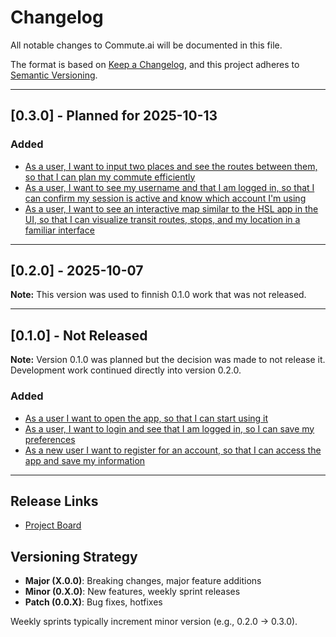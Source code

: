 # Changelog

All notable changes to Commute.ai will be documented in this file.

The format is based on [Keep a Changelog](https://keepachangelog.com/en/1.0.0/),
and this project adheres to [Semantic Versioning](https://semver.org/spec/v2.0.0.html).

---

## [0.3.0] - Planned for 2025-10-13

### Added

- [As a user, I want to input two places and see the routes between them, so that I can plan my commute efficiently](https://github.com/Commute-ai/.github/issues/1)
- [As a user, I want to see my username and that I am logged in, so that I can confirm my session is active and know which account I'm using](https://github.com/Commute-ai/.github/issues/4)
- [As a user, I want to see an interactive map similar to the HSL app in the UI, so that I can visualize transit routes, stops, and my location in a familiar interface](https://github.com/Commute-ai/.github/issues/7)

---

## [0.2.0] - 2025-10-07

**Note:** This version was used to finnish 0.1.0 work that was not released.

---

## [0.1.0] - Not Released

**Note:** Version 0.1.0 was planned but the decision was made to not release it. Development work continued directly into version 0.2.0.

### Added

- [As a user I want to open the app, so that I can start using it](https://github.com/Commute-ai/.github/issues/2)
- [As a user, I want to login and see that I am logged in, so I can save my preferences](https://github.com/Commute-ai/.github/issues/5)
- [As a new user I want to register for an account, so that I can access the app and save my information](https://github.com/Commute-ai/.github/issues/10)

---

## Release Links

- [Project Board](https://github.com/orgs/Commute-ai/projects/1)

## Versioning Strategy

- **Major (X.0.0)**: Breaking changes, major feature additions
- **Minor (0.X.0)**: New features, weekly sprint releases
- **Patch (0.0.X)**: Bug fixes, hotfixes

Weekly sprints typically increment minor version (e.g., 0.2.0 → 0.3.0).
